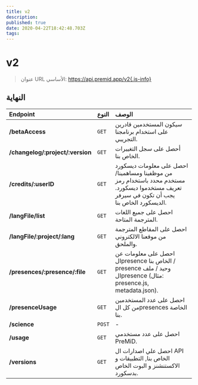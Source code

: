 ```yaml
---
title: v2
description:
published: true
date: 2020-04-22T18:42:48.703Z
tags:
---
```


# v2

> عنوان URL الأساسي: https://api.premid.app/v2{.is-info}


## النهاية
<table>
  <thead>
    <tr>
      <th style="text-align:left">Endpoint</th>
      <th style="text-align:left">النوع</th>
      <th style="text-align:left">الوصف</th>
    </tr>
  </thead>
  <tbody>
    <tr>
      <td style="text-align:left"><b>/betaAccess</b>
      </td>
      <td style="text-align:left"><code>GET</code></td>
      <td style="text-align:left">سيكون المستخدمين قادرين على استخدام برنامجنا التجريبي.</td>
    </tr>
    <tr>
      <td style="text-align:left"><b>/changelog/:project/:version</b>
      </td>
      <td style="text-align:left"><code>GET</code></td>
      <td style="text-align:left">أحصل على سجل التغييرات الخاص بنا.</td>
    </tr>
    <tr>
      <td style="text-align:left"><b>/credits/:userID</b>
      </td>
      <td style="text-align:left"><code>GET</code></td>
      <td style="text-align:left">احصل على معلومات ديسكورد من موظفينا ومساهمينا/مستخدم محدد باستخدام رمز تعريف مستخدموا ديسكورد. يجب أن تكون في سيرفر الديسكورد الخاص بنا.</td>
    </tr>
    <tr>
      <td style="text-align:left"><b>/langFile/list</b>
      </td>
      <td style="text-align:left"><code>GET</code></td>
      <td style="text-align:left">احصل على جميع اللغات المترجمة المتاحة.</td>
    </tr>
    <tr>
      <td style="text-align:left"><b>/langFile/:project/:lang</b>
      </td>
      <td style="text-align:left"><code>GET</code></td>
      <td style="text-align:left">احصل على المقاطع المترجمة من موقعنا الالكتروني والملحق.</td>
    </tr>
    <tr>
      <td style="text-align:left"><b>/presences/:presence/:file</b>
      </td>
      <td style="text-align:left"><code>GET</code></td>
      <td style="text-align:left">احصل على معلومات عن الpresence الخاص بنا / presence وحيد / ملف الpresence (مثال: presence.js, metadata.json).</td>
    </tr>
    <tr>
      <td style="text-align:left"><b>/presenceUsage</b>
      </td>
      <td style="text-align:left"><code>GET</code></td>
      <td style="text-align:left">احصل على عدد المستخدمين من كل الpresences الخاصة بنا.</td>
    </tr>
    <tr>
      <td style="text-align:left"><b>/science</b>
      </td>
      <td style="text-align:left"><code>POST</code></td>
      <td style="text-align:left">-</td>
    </tr>
    <tr>
      <td style="text-align:left"><b>/usage</b>
      </td>
      <td style="text-align:left"><code>GET</code></td>
      <td style="text-align:left">احصل على عدد مستخدمي PreMiD.</td>
    </tr>
    <tr>
      <td style="text-align:left"><b>/versions</b>
      </td>
      <td style="text-align:left"><code>GET</code></td>
      <td style="text-align:left">احصل علي اصدارات ال API الخاص بنا, التطبيقات و الاكستنشنز و البوت الخاص بدسكورد.</td>
    </tr>
  </tbody>
</table>
